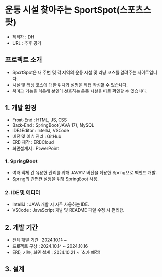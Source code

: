 # 운동 시설 찾아주는 SportSpot(스포츠스팟)
+ 제작자 : DH
+ URL : 추후 공개

## 프로젝트 소개
+ SportSpot은 내 주변 및 각 지역의 운동 시설 및 러닝 코스를 알려주는 사이트입니다.
+ 시설 및 러닝 코스에 대한 위치와 설명을 직접 작성할 수 있습니다.
+ 북마크 기능을 이용해 본인이 선호하는 운동 시설을 따로 확인할 수 있습니다.

## 1. 개발 환경
 + Front-End : HTML, JS, CSS
 + Back-End : SpringBoot(JAVA 17), MySQL
 + IDE&Editor : IntelliJ, VSCode
 + 버전 및 이슈 관리 : GitHub
 + ERD 제작 : ERDCloud
 + 화면설계서 : PowerPoint

### 1. SpringBoot
+ 여러 객체 간 유용한 관리를 위해 JAVA17 버전을 이용한 Spring으로 백엔드 개발.
+ Spring의 간편한 설정을 위해 SpringBoot 사용.

### 2. IDE 및 에디터
+ IntelliJ : JAVA 개발 시 자주 사용하는 IDE.
+ VSCode : JavaScript 개발 및 README 파일 수정 시 편리함.

## 2. 개발 기간
+ 전체 개발 기간 : 2024.10.14 ~ 
+ 프로젝트 구상 : 2024.10.14 ~ 2024.10.16
+ ERD, 기능, 화면 설계 : 2024.10.21 ~
(추가 예정)

## 3. 설계

